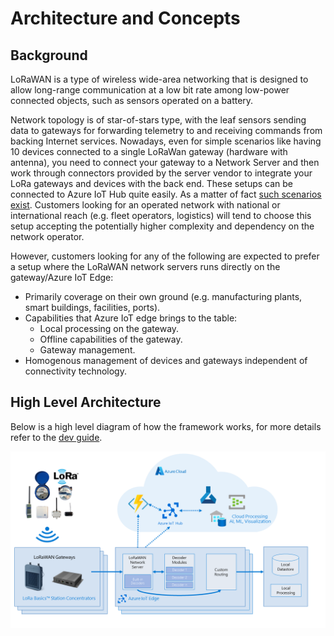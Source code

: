 # Architecture and Concepts

## Background

LoRaWAN is a type of wireless wide-area networking that is designed to allow
long-range communication at a low bit rate among low-power connected objects,
such as sensors operated on a battery.

Network topology is of star-of-stars type, with the leaf sensors sending data to
gateways for forwarding telemetry to and receiving commands from backing
Internet services. Nowadays, even for simple scenarios like having 10 devices
connected to a single LoRaWan gateway (hardware with antenna), you need to
connect your gateway to a Network Server and then work through connectors
provided by the server vendor to integrate your LoRa gateways and devices with
the back end. These setups can be connected to Azure IoT Hub quite easily. As a
matter of fact [such scenarios
exist](https://github.com/loriot/AzureSolutionTemplate). Customers looking for
an operated network with national or international reach (e.g. fleet operators,
logistics) will tend to choose this setup accepting the potentially higher
complexity and dependency on the network operator.

However, customers looking for any of the following are expected to prefer a
setup where the LoRaWAN network servers runs directly on the gateway/Azure IoT
Edge:

- Primarily coverage on their own ground (e.g. manufacturing plants, smart
buildings, facilities, ports).
- Capabilities that Azure IoT edge brings to the table:
  - Local processing on the gateway.
  - Offline capabilities of the gateway.
  - Gateway management.
- Homogenous management of devices and gateways independent of connectivity
  technology.

## High Level Architecture

Below is a high level diagram of how the framework works, for more details refer
to the [dev guide](devguide.md).

![Architecture](../images/EdgeArchitecture.png)
